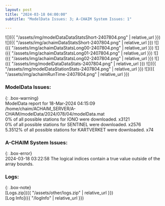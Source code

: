 ```yaml
---
layout: post
title: "2024-03-18 04:00:00"
subtitle: "ModelData Issues: 3; A-CHAIM System Issues: 1"

---
```


![]({{ "/assets/img/modelDataDataStatsShort-2407804.png" | relative_url }})
![]({{ "/assets/img/achaimDataStatsShort-2407804.png" | relative_url }})
![]({{ "/assets/img/achaimDataStatsLong00-2407804.png" | relative_url }})
![]({{ "/assets/img/achaimDataStatsLong01-2407804.png" | relative_url }})
![]({{ "/assets/img/achaimDataStatsLong02-2407804.png" | relative_url }})
![]({{ "/assets/img/modelDataDataStats-2407804.png" | relative_url }})
![]({{ "/assets/img/modelDataStationStats-2407804.png" | relative_url }})
![]({{ "/assets/img/achaimRunTime-2407804.png" | relative_url }})


### ModelData Issues:  
  
{: .box-warning}  
 ModelData report for 18-Mar-2024 04:15:09   
 /home/chaim/ACHAIM_SERVER/A-CHAIM/modelData/2024/078/04/modelData.mat   
 0% of all possible stations for IONO were downloaded. x3121   
 0% of all possible stations for SENTINEL were downloaded. x2576   
 5.3512% of all possible stations for KARTVERKET were downloaded. x74   
  
### A-CHAIM System Issues:  
  
{: .box-error}  
2024-03-18 03:22:58 The logical indices contain a true value outside of the array bounds.  

### Logs:  
  
{: .box-note}  
[Logs.zip]({{ "/assets/other/logs.zip" | relative_url }})  
[Log Info]({{ "/logInfo" | relative_url }})  

